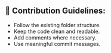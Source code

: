 ## 📌 Contribution Guidelines:
- Follow the existing folder structure.
- Keep the code clean and readable.
- Add comments where necessary.
- Use meaningful commit messages.